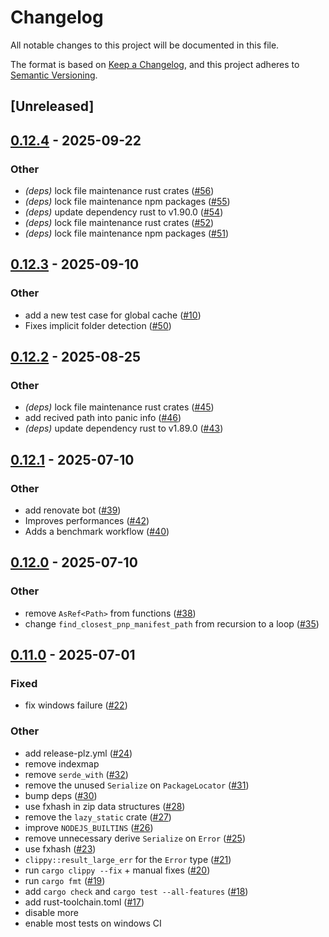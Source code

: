 # Changelog

All notable changes to this project will be documented in this file.

The format is based on [Keep a Changelog](https://keepachangelog.com/en/1.0.0/),
and this project adheres to [Semantic Versioning](https://semver.org/spec/v2.0.0.html).

## [Unreleased]

## [0.12.4](https://github.com/BasixKOR/pnp-rust/compare/v0.12.3...v0.12.4) - 2025-09-22

### Other

- *(deps)* lock file maintenance rust crates ([#56](https://github.com/BasixKOR/pnp-rust/pull/56))
- *(deps)* lock file maintenance npm packages ([#55](https://github.com/BasixKOR/pnp-rust/pull/55))
- *(deps)* update dependency rust to v1.90.0 ([#54](https://github.com/BasixKOR/pnp-rust/pull/54))
- *(deps)* lock file maintenance rust crates ([#52](https://github.com/BasixKOR/pnp-rust/pull/52))
- *(deps)* lock file maintenance npm packages ([#51](https://github.com/BasixKOR/pnp-rust/pull/51))

## [0.12.3](https://github.com/yarnpkg/pnp-rs/compare/v0.12.2...v0.12.3) - 2025-09-10

### Other

- add a new test case for global cache ([#10](https://github.com/yarnpkg/pnp-rs/pull/10))
- Fixes implicit folder detection ([#50](https://github.com/yarnpkg/pnp-rs/pull/50))

## [0.12.2](https://github.com/yarnpkg/pnp-rs/compare/v0.12.1...v0.12.2) - 2025-08-25

### Other

- *(deps)* lock file maintenance rust crates ([#45](https://github.com/yarnpkg/pnp-rs/pull/45))
- add recived path into panic info ([#46](https://github.com/yarnpkg/pnp-rs/pull/46))
- *(deps)* update dependency rust to v1.89.0 ([#43](https://github.com/yarnpkg/pnp-rs/pull/43))

## [0.12.1](https://github.com/yarnpkg/pnp-rs/compare/v0.12.0...v0.12.1) - 2025-07-10

### Other

- add renovate bot ([#39](https://github.com/yarnpkg/pnp-rs/pull/39))
- Improves performances ([#42](https://github.com/yarnpkg/pnp-rs/pull/42))
- Adds a benchmark workflow ([#40](https://github.com/yarnpkg/pnp-rs/pull/40))

## [0.12.0](https://github.com/yarnpkg/pnp-rs/compare/v0.11.0...v0.12.0) - 2025-07-10

### Other

- remove `AsRef<Path>` from functions ([#38](https://github.com/yarnpkg/pnp-rs/pull/38))
- change `find_closest_pnp_manifest_path` from recursion to a loop ([#35](https://github.com/yarnpkg/pnp-rs/pull/35))

## [0.11.0](https://github.com/yarnpkg/pnp-rs/compare/v0.10.0...v0.11.0) - 2025-07-01

### Fixed

- fix windows failure ([#22](https://github.com/yarnpkg/pnp-rs/pull/22))

### Other

- add release-plz.yml ([#24](https://github.com/yarnpkg/pnp-rs/pull/24))
- remove indexmap
- remove `serde_with` ([#32](https://github.com/yarnpkg/pnp-rs/pull/32))
- remove the unused `Serialize` on `PackageLocator` ([#31](https://github.com/yarnpkg/pnp-rs/pull/31))
- bump deps ([#30](https://github.com/yarnpkg/pnp-rs/pull/30))
- use fxhash in zip data structures ([#28](https://github.com/yarnpkg/pnp-rs/pull/28))
- remove the `lazy_static` crate ([#27](https://github.com/yarnpkg/pnp-rs/pull/27))
- improve `NODEJS_BUILTINS` ([#26](https://github.com/yarnpkg/pnp-rs/pull/26))
- remove unnecessary derive `Serialize` on `Error` ([#25](https://github.com/yarnpkg/pnp-rs/pull/25))
- use fxhash ([#23](https://github.com/yarnpkg/pnp-rs/pull/23))
- `clippy::result_large_err` for the `Error` type ([#21](https://github.com/yarnpkg/pnp-rs/pull/21))
- run `cargo clippy --fix` + manual fixes ([#20](https://github.com/yarnpkg/pnp-rs/pull/20))
- run `cargo fmt` ([#19](https://github.com/yarnpkg/pnp-rs/pull/19))
- add `cargo check` and `cargo test --all-features` ([#18](https://github.com/yarnpkg/pnp-rs/pull/18))
- add rust-toolchain.toml ([#17](https://github.com/yarnpkg/pnp-rs/pull/17))
- disable more
- enable most tests on windows CI
